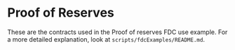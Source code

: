 # Proof of Reserves

These are the contracts used in the Proof of reserves FDC use example.
For a more detailed explanation, look at `scripts/fdcExamples/README.md`.

<!-- Auto-update: 2025-10-14T14:47:31.802784 -->

<!-- Auto-update: 2025-10-18T14:27:04.203135 -->

